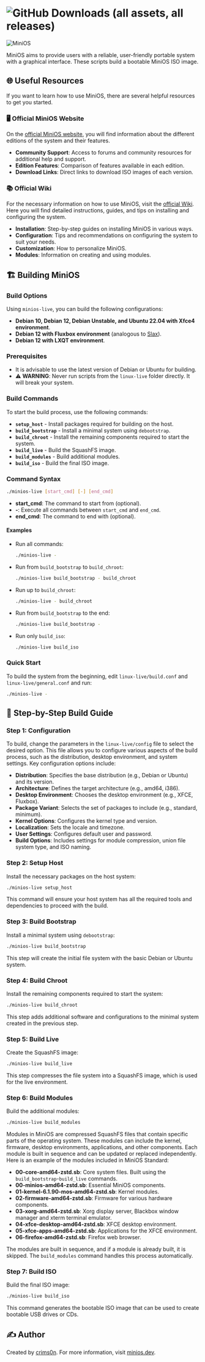 # ![GitHub Downloads (all assets, all releases)](https://img.shields.io/github/downloads/minios-linux/minios-live/total?style=for-the-badge&logoSize=30&label=%20TOTAL%20DOWNLOADS&labelColor=white&color=orange)

![MiniOS](images/minios.png)

MiniOS aims to provide users with a reliable, user-friendly portable system with a graphical interface. These scripts build a bootable MiniOS ISO image.

## 🌐 Useful Resources

If you want to learn how to use MiniOS, there are several helpful resources to get you started.

### 🖥️ Official MiniOS Website

On the [official MiniOS website](https://minios.dev), you will find information about the different editions of the system and their features.

- **Community Support**: Access to forums and community resources for additional help and support.
- **Edition Features**: Comparison of features available in each edition.
- **Download Links**: Direct links to download ISO images of each version.

### 📚 Official Wiki

For the necessary information on how to use MiniOS, visit the [official Wiki](https://github.com/minios-linux/minios-live/wiki). Here you will find detailed instructions, guides, and tips on installing and configuring the system.

- **Installation**: Step-by-step guides on installing MiniOS in various ways.
- **Configuration**: Tips and recommendations on configuring the system to suit your needs.
- **Customization**: How to personalize MiniOS.
- **Modules**: Information on creating and using modules.

## 🏗️ Building MiniOS

### Build Options

Using `minios-live`, you can build the following configurations:

- **Debian 10, Debian 12, Debian Unstable, and Ubuntu 22.04 with Xfce4 environment**.
- **Debian 12 with Fluxbox environment** (analogous to [Slax](https://www.slax.org/)).
- **Debian 12 with LXQT environment**.

### Prerequisites

- It is advisable to use the latest version of Debian or Ubuntu for building.
- ⚠️ **WARNING**: Never run scripts from the `linux-live` folder directly. It will break your system.

### Build Commands

To start the build process, use the following commands:

- **`setup_host`** - Install packages required for building on the host.
- **`build_bootstrap`** - Install a minimal system using `debootstrap`.
- **`build_chroot`** - Install the remaining components required to start the system.
- **`build_live`** - Build the SquashFS image.
- **`build_modules`** - Build additional modules.
- **`build_iso`** - Build the final ISO image.

### Command Syntax

```sh
./minios-live [start_cmd] [-] [end_cmd]
```

- **start_cmd**: The command to start from (optional).
- **-**: Execute all commands between `start_cmd` and `end_cmd`.
- **end_cmd**: The command to end with (optional).

#### Examples

- Run all commands:
  
  ```sh
  ./minios-live -
  ```

- Run from `build_bootstrap` to `build_chroot`:
  
  ```sh
  ./minios-live build_bootstrap - build_chroot
  ```

- Run up to `build_chroot`:
  
  ```sh
  ./minios-live - build_chroot
  ```

- Run from `build_bootstrap` to the end:
  
  ```sh
  ./minios-live build_bootstrap -
  ```

- Run only `build_iso`:
  
  ```sh
  ./minios-live build_iso
  ```

### Quick Start

To build the system from the beginning, edit `linux-live/build.conf` and `linux-live/general.conf` and run:

```sh
./minios-live -
```

## 📖 Step-by-Step Build Guide

### Step 1: Configuration

To build, change the parameters in the `linux-live/config` file to select the desired option. This file allows you to configure various aspects of the build process, such as the distribution, desktop environment, and system settings. Key configuration options include:

- **Distribution**: Specifies the base distribution (e.g., Debian or Ubuntu) and its version.
- **Architecture**: Defines the target architecture (e.g., amd64, i386).
- **Desktop Environment**: Chooses the desktop environment (e.g., XFCE, Fluxbox).
- **Package Variant**: Selects the set of packages to include (e.g., standard, minimum).
- **Kernel Options**: Configures the kernel type and version.
- **Localization**: Sets the locale and timezone.
- **User Settings**: Configures default user and password.
- **Build Options**: Includes settings for module compression, union file system type, and ISO naming.

### Step 2: Setup Host

Install the necessary packages on the host system:

```sh
./minios-live setup_host
```

This command will ensure your host system has all the required tools and dependencies to proceed with the build.

### Step 3: Build Bootstrap

Install a minimal system using `debootstrap`:

```sh
./minios-live build_bootstrap
```

This step will create the initial file system with the basic Debian or Ubuntu system.

### Step 4: Build Chroot

Install the remaining components required to start the system:

```sh
./minios-live build_chroot
```

This step adds additional software and configurations to the minimal system created in the previous step.

### Step 5: Build Live

Create the SquashFS image:

```sh
./minios-live build_live
```

This step compresses the file system into a SquashFS image, which is used for the live environment.

### Step 6: Build Modules

Build the additional modules:

```sh
./minios-live build_modules
```

Modules in MiniOS are compressed SquashFS files that contain specific parts of the operating system. These modules can include the kernel, firmware, desktop environments, applications, and other components. Each module is built in sequence and can be updated or replaced independently. Here is an example of the modules included in MiniOS Standard:

- **00-core-amd64-zstd.sb**: Core system files. Built using the `build_bootstrap`-`build_live` commands.
- **00-minios-amd64-zstd.sb**: Essential MiniOS components.
- **01-kernel-6.1.90-mos-amd64-zstd.sb**: Kernel modules.
- **02-firmware-amd64-zstd.sb**: Firmware for various hardware components.
- **03-xorg-amd64-zstd.sb**: Xorg display server, Blackbox window manager and xterm terminal emulator.
- **04-xfce-desktop-amd64-zstd.sb**: XFCE desktop environment.
- **05-xfce-apps-amd64-zstd.sb**: Applications for the XFCE environment.
- **06-firefox-amd64-zstd.sb**: Firefox web browser.

The modules are built in sequence, and if a module is already built, it is skipped. The `build_modules` command handles this process automatically.

### Step 7: Build ISO

Build the final ISO image:

```sh
./minios-live build_iso
```

This command generates the bootable ISO image that can be used to create bootable USB drives or CDs.

## ✍️ Author

Created by [crims0n](https://github.com/crim50n). For more information, visit [minios.dev](https://minios.dev).
